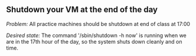 ## Shutdown your VM at the end of the day

*Problem:*  All practice machines should be shutdown at end of class at 17:00

*Desired state:*  The command '/sbin/shutdown -h now' is running when we are in the 17th hour of the day, so the system shuts down cleanly and on time.
